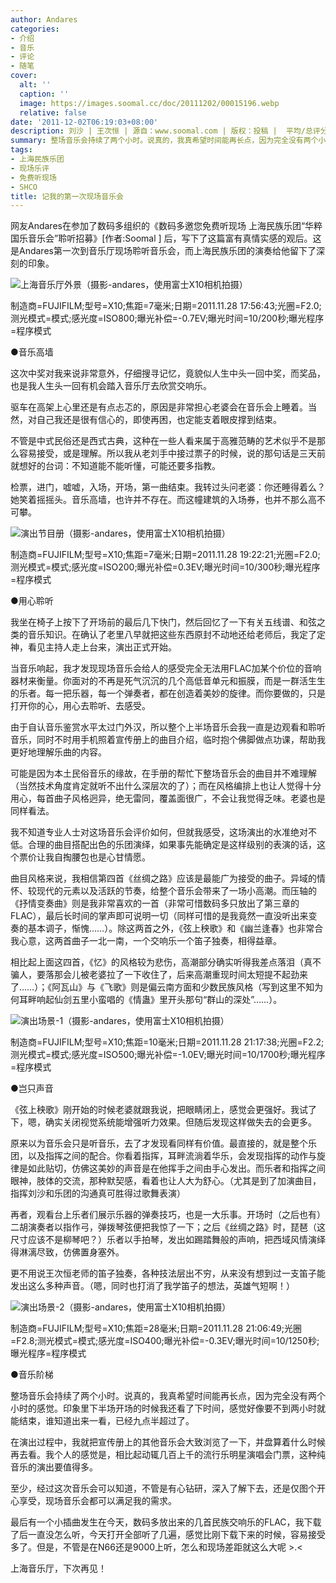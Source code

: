 ```yaml
---
author: Andares
categories:
- 介绍
- 音乐
- 评论
- 随笔
cover:
  alt: ''
  caption: ''
  image: https://images.soomal.cc/doc/20111202/00015196.webp
  relative: false
date: '2011-12-02T06:19:03+08:00'
description: 刘沙 | 王次恒 | 源自：www.soomal.com | 版权：投稿 |  平均/总评分：10.00/30
summary: 整场音乐会持续了两个小时。说真的，我真希望时间能再长点，因为完全没有两个小时的感觉。印象里下半场开场的时候我还看了下时间，感觉好像要不到两小时就能结束，谁知道出来一看，已经九点半超过了。在演出过程中，我就把宣传册上的其他音乐会大致浏览了一下，并盘算着什么时候再去看。我个人的感觉是，相比起动辄几百上千的流行乐明星演唱会门票……
tags:
- 上海民族乐团
- 现场乐评
- 免费听现场
- SHCO
title: 记我的第一次现场音乐会
---
```


网友Andares在参加了数码多组织的《数码多邀您免费听现场 上海民族乐团“华粹国乐音乐会”聆听招募》[作者:Soomal ]
后，写下了这篇富有真情实感的观后。这是Andares第一次到音乐厅现场聆听音乐会，而上海民族乐团的演奏给他留下了深刻的印象。



![上海音乐厅外景（摄影-andares，使用富士X10相机拍摄）](https://images.soomal.cc/doc/20111202/00015193.webp)

制造商=FUJIFILM;型号=X10;焦距=7毫米;日期=2011.11.28 17:56:43;光圈=F2.0;测光模式=模式;感光度=ISO800;曝光补偿=-0.7EV;曝光时间=10/200秒;曝光程序=程序模式



●音乐高墙

这次中奖对我来说非常意外，仔细搜寻记忆，竟貌似人生中头一回中奖，而奖品，也是我人生头一回有机会踏入音乐厅去欣赏交响乐。

驱车在高架上心里还是有点忐忑的，原因是非常担心老婆会在音乐会上睡着。当然，对自己我还是很有信心的，即使再困，也定能支着眼皮撑到结束。

不管是中式民俗还是西式古典，这种在一些人看来属于高雅范畴的艺术似乎不是那么容易接受，或是理解。所以我从老刘手中接过票子的时候，说的那句话是三天前就想好的台词：不知道能不能听懂，可能还要多指教。

检票，进门，嘘嘘，入场，开场，第一曲结束。我转过头问老婆：你还睡得着么？她笑着摇摇头。音乐高墙，也许并不存在。而这幢建筑的入场券，也并不那么高不可攀。

![演出节目册（摄影-andares，使用富士X10相机拍摄）](https://images.soomal.cc/doc/20111202/00015194.webp)

制造商=FUJIFILM;型号=X10;焦距=7毫米;日期=2011.11.28 19:22:21;光圈=F2.0;测光模式=模式;感光度=ISO200;曝光补偿=0.3EV;曝光时间=10/300秒;曝光程序=程序模式



●用心聆听

我坐在椅子上按下了开场前的最后几下快门，然后回忆了一下有关五线谱、和弦之类的音乐知识。在确认了老里八早就把这些东西原封不动地还给老师后，我定了定神，看见主持人走上台来，演出正式开始。

当音乐响起，我才发现现场音乐会给人的感受完全无法用FLAC加某个价位的音响器材来衡量。你面对的不再是死气沉沉的几个高低音单元和振膜，而是一群活生生的乐者。每一把乐器，每一个弹奏者，都在创造着美妙的旋律。而你要做的，只是打开你的心，用心去聆听、去感受。

由于自认音乐鉴赏水平太过门外汉，所以整个上半场音乐会我一直是边观看和聆听音乐，同时不时用手机照着宣传册上的曲目介绍，临时抱个佛脚做点功课，帮助我更好地理解乐曲的内容。

可能是因为本土民俗音乐的缘故，在手册的帮忙下整场音乐会的曲目并不难理解（当然技术角度肯定就听不出什么深层次的了）；而在风格编排上也让人觉得十分用心，每首曲子风格迥异，绝无雷同，覆盖面很广，不会让我觉得乏味。老婆也是同样看法。

我不知道专业人士对这场音乐会评价如何，但就我感受，这场演出的水准绝对不低。合理的曲目搭配出色的乐团演绎，如果事先能确定是这样级别的表演的话，这个票价让我自掏腰包也是心甘情愿。

曲目风格来说，我相信第四首《丝绸之路》应该是最能广为接受的曲子。异域的情怀、较现代的元素以及活跃的节奏，给整个音乐会带来了一场小高潮。而压轴的《抒情变奏曲》则是我非常喜欢的一首（非常可惜数码多只放出了第三章的FLAC），最后长时间的掌声即可说明一切（同样可惜的是我竟然一直没听出来变奏的基本调子，惭愧……）。除这两首之外，《弦上秧歌》和《幽兰逢春》也非常合我心意，这两首曲子一北一南，一个交响乐一个笛子独奏，相得益章。

相比起上面这四首，《忆》的风格较为悲伤，高潮部分确实听得我差点落泪（真不骗人，要落那会儿被老婆拉了一下收住了，后来高潮重现时间太短提不起劲来了……）；《阿瓦山》与《飞歌》则是偏云南方面和少数民族风格（写到这里不知为何耳畔响起仙剑五里小蛮唱的《情蛊》里开头那句“群山的深处”……）。

![演出场景-1（摄影-andares，使用富士X10相机拍摄）](https://images.soomal.cc/doc/20111202/00015195.webp)

制造商=FUJIFILM;型号=X10;焦距=10毫米;日期=2011.11.28 21:17:38;光圈=F2.2;测光模式=模式;感光度=ISO500;曝光补偿=-1.0EV;曝光时间=10/1700秒;曝光程序=程序模式



●岂只声音

《弦上秧歌》刚开始的时候老婆就跟我说，把眼睛闭上，感觉会更强好。我试了下，嗯，确实关闭视觉系统能增强听力效果。但随后发现这样做失去的会更多。

原来以为音乐会只是听音乐，去了才发现看同样有价值。最直接的，就是整个乐团，以及指挥之间的配合。你看着指挥，耳畔流淌着华乐，会发现指挥的动作与旋律是如此贴切，仿佛这美妙的声音是在他挥手之间由手心发出。而乐者和指挥之间眼神，肢体的交流，那种默契感，看着也让人大为舒心。（尤其是到了加演曲目，指挥刘沙和乐团的沟通真可胜得过歌舞表演）

再者，观看台上乐者们展示乐器的弹奏技巧，也是一大乐事。开场时（之后也有）二胡演奏者以指作弓，弹拨琴弦便把我惊了一下；之后《丝绸之路》时，琵琶（这尺寸应该不是柳琴吧？）乐者以手拍琴，发出如踢踏舞般的声响，把西域风情演绎得淋漓尽致，仿佛置身塞外。

更不用说王次恒老师的笛子独奏，各种技法层出不穷，从来没有想到过一支笛子能发出这么多种声音。（嗯，同时也打消了我学笛子的想法，英雄气短啊！）

![演出场景-2（摄影-andares，使用富士X10相机拍摄）](https://images.soomal.cc/doc/20111202/00015196.webp)

制造商=FUJIFILM;型号=X10;焦距=28毫米;日期=2011.11.28 21:06:49;光圈=F2.8;测光模式=模式;感光度=ISO400;曝光补偿=-0.3EV;曝光时间=10/1250秒;曝光程序=程序模式



●音乐阶梯

整场音乐会持续了两个小时。说真的，我真希望时间能再长点，因为完全没有两个小时的感觉。印象里下半场开场的时候我还看了下时间，感觉好像要不到两小时就能结束，谁知道出来一看，已经九点半超过了。

在演出过程中，我就把宣传册上的其他音乐会大致浏览了一下，并盘算着什么时候再去看。我个人的感觉是，相比起动辄几百上千的流行乐明星演唱会门票，这种纯音乐的演出要值得多。

至少，经过这次音乐会可以知道，不管是有心钻研，深入了解下去，还是仅图个开心享受，现场音乐会都可以满足我的需求。

最后有一个小插曲发生在今天，数码多放出来的几首民族交响乐的FLAC，我下载了后一直没怎么听，今天打开全部听了几遍，感觉比刚下载下来的时候，容易接受多了。但是，不管是在N66还是9000上听，怎么和现场差距就这么大呢 >.<

上海音乐厅，下次再见！
